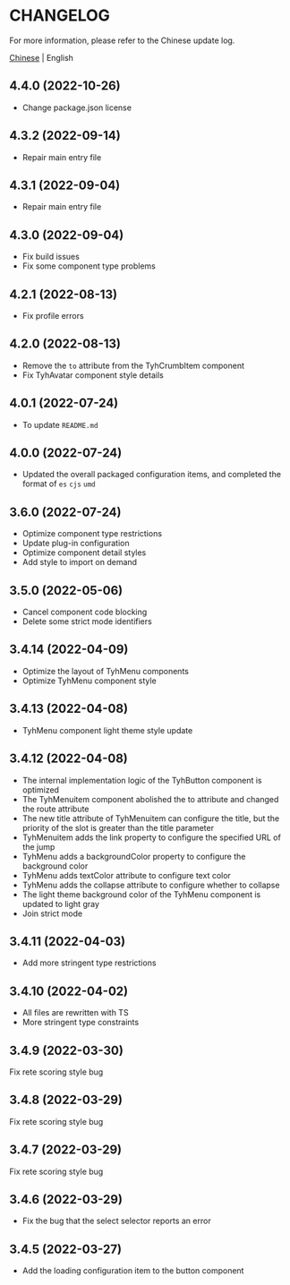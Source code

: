 # CHANGELOG

For more information, please refer to the Chinese update log.

[Chinese](https://github.com/Tyh2001/tyh-ui2/blob/master/CHANGELOG.md) | English

## 4.4.0 (2022-10-26)

- Change package.json license

## 4.3.2 (2022-09-14)

- Repair main entry file

## 4.3.1 (2022-09-04)

- Repair main entry file

## 4.3.0 (2022-09-04)

- Fix build issues
- Fix some component type problems

## 4.2.1 (2022-08-13)

- Fix profile errors

## 4.2.0 (2022-08-13)

- Remove the `to` attribute from the TyhCrumbItem component
- Fix TyhAvatar component style details

## 4.0.1 (2022-07-24)

- To update `README.md`

## 4.0.0 (2022-07-24)

- Updated the overall packaged configuration items, and completed the format of `es` `cjs` `umd`

## 3.6.0 (2022-07-24)

- Optimize component type restrictions
- Update plug-in configuration
- Optimize component detail styles
- Add style to import on demand

## 3.5.0 (2022-05-06)

- Cancel component code blocking
- Delete some strict mode identifiers

## 3.4.14 (2022-04-09)

- Optimize the layout of TyhMenu components
- Optimize TyhMenu component style

## 3.4.13 (2022-04-08)

- TyhMenu component light theme style update

## 3.4.12 (2022-04-08)

- The internal implementation logic of the TyhButton component is optimized
- The TyhMenuitem component abolished the to attribute and changed the route attribute
- The new title attribute of TyhMenuitem can configure the title, but the priority of the slot is greater than the title parameter
- TyhMenuitem adds the link property to configure the specified URL of the jump
- TyhMenu adds a backgroundColor property to configure the background color
- TyhMenu adds textColor attribute to configure text color
- TyhMenu adds the collapse attribute to configure whether to collapse
- The light theme background color of the TyhMenu component is updated to light gray
- Join strict mode

## 3.4.11 (2022-04-03)

- Add more stringent type restrictions

## 3.4.10 (2022-04-02)

- All files are rewritten with TS
- More stringent type constraints

## 3.4.9 (2022-03-30)

Fix rete scoring style bug

## 3.4.8 (2022-03-29)

Fix rete scoring style bug

## 3.4.7 (2022-03-29)

Fix rete scoring style bug

## 3.4.6 (2022-03-29)

- Fix the bug that the select selector reports an error

## 3.4.5 (2022-03-27)

- Add the loading configuration item to the button component
